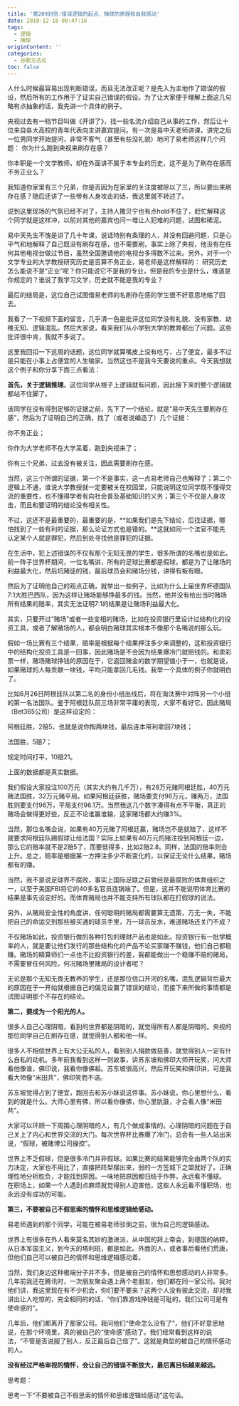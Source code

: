 ```yaml
---
title: '第209封信:错误逻辑的起点、赌球的原理和自我感动'
date: 2018-12-10 08:47:16
tags:
  - 逻辑
  - 赌球
originContent: ''
categories:
  - 谷歌方法论
toc: false
---
```

人什么时候最容易出现判断错误，而且无法改正呢？是先入为主地作了错误的假设，然后所有的工作用于了证实自己错误的假设。为了让大家便于理解上面这几句略有点抽象的话，我先讲一个具体的例子。

央视过去有一档节目叫做《开讲了》，找一些名流介绍自己从事的工作，然后让十位来自各大高校的青年代表向主讲嘉宾提问。有一次是易中天老师讲课，讲完之后一位男同学开始提问，非常不客气（甚至有些没礼貌）地问了易老师这样几个问题：
你为什么跑到央视来刷存在感？

你本职是一个文学教师，却在外面讲不属于本专业的历史，这不是为了刷存在感而不务正业么？

我知道你家里有三个兄弟，你是否因为在家里的关注度被除以了三，所以要出来刷存在感？随后还讲了一些带有人身攻击的话，我这里就不转述了。

说到这里现场的气氛已经不对了，主持人撒贝宁也有点hold不住了，赶忙解释这个同学就是这样冲，以前对其他的嘉宾也问一堆让人犯难的问题，试图和稀泥。

易中天先生不愧是讲了几十年课，说话特别有条理的人，并没有回避问题，只是心平气和地解释了自己既没有刷存在感，也不需要刷，事实上除了央视，他没有在任何其他电视台做过节目，虽然全国邀请他的电视台多得数不过来。另外，对于一个文学专业的大学教授研究历史是否算不务正业，易老师是这样解释的：
研究历史怎么能说不是“正业”呢？你只能说它不是我的专业，但是我的专业是什么，难道是你规定的？谁说了我学习文学，历史就不能是我的专业？

最后的结局是，这位自己试图借易老师的名刷存在感的学生很不好意思地缩了回去。

我看了一下视频下面的留言，几乎清一色是批评这位同学没有礼貌、没有家教、幼稚无知、逻辑混乱。然后大家说，看来我们从小学到大学的教育都出了问题。这些批评很中肯，我就不多说了。

这里我回扣一下这周的话题，这位同学就算嘴皮上没有吃亏，占了便宜，最多不过是只能在小事上占便宜的人生输家。当然这也不是我今天要说的重点。今天我想就这个例子和你分享下面三点看法：


**首先，关于逻辑推理**。这位同学从根子上逻辑就有问题，因此接下来的整个逻辑就都站不住脚了。

该同学在没有得到足够的证据之前，先下了一个结论，就是“易中天先生要刷存在感”，然后为了证明自己的正确，找了（或者说编造了）几个证据：

你不务正业；

你作为大学老师不在大学呆着，跑到央视来了；

你有三个兄弟，过去没有被关注，因此需要刷存在感。

当然，这三个所谓的证据，第一个不是事实，这一点易老师自己也解释了；第二个逻辑上不通，谁说大学教授就一定要被关在校园里，只能说明这位同学既不懂得交流的重要性，也不懂得学者有向社会普及基础知识的义务；第三个不仅是人身攻击，而且和要证明的结论没有相关性。

不过，这还不是最重要的，最重要的是，**如果我们是先下结论，后找证据，哪怕找到了一些有利的证据，那么论证方式也是错的。**这就如同一个法官不能先认定某个人就是罪犯，然后到处寻找他是罪犯的证据。

在生活中，犯上述错误的不仅有那个无知无畏的学生，很多所谓的名嘴也是如此。前一阵子世界杯期间，一位名嘴讲，所有的足球比赛都是假球，都是为了让赌场的利益最大化，然后坑赌徒的钱，最后球员会和赌场分钱，讲得有板有眼。

然后为了证明他自己的观点正确，就举出一些例子，比如为什么上届世界杯德国队7:1大胜巴西队，因为这样让赌场能够挣最多的钱。当然，他并没有给出当时赌场所有结果的赔率，其实无法证明7:1的结果是让赌场利益最大化。

其实，只要开过“赌场”或者一些变相的赌场，比如在投资银行里设计过结构化的投资工具，或者了解赌场的人，都会明白赌球其实根本不像那个名嘴说的那么玩。

假如一场比赛有三个结果，赔率是根据每个结果押注多少来调整的，这和投资银行中的结构化投资工具是一回事，因此赌场是不会因为结果爆冷门就赔钱的。和卖彩票一样，赌场赌球挣钱的原因在于，它返回赌金的数学期望值小于一，也就是说，如果赌球的人每贡献一块钱，平均只能拿回几毛钱。我举一个具体的例子你就明白了。

比如6月26日阿根廷队以第二名的身份小组出线后，将在淘汰赛中对阵另一个小组的第一名法国队。鉴于阿根廷队前三场非常平庸的表现，大家不看好它。因此赌局（Bet365公司）是这样设定的：

阿根廷胜，2赔5，也就是说你掏两块钱，最后连本带利拿回7块钱；

法国胜，5赔7；

规定时间打平，10赔21。

上面的数据都是真实数据。

我们假设大家投注100万元（其实大约有几千万），有28万元赌阿根廷胜，40万元赌法国胜，32万元赌平局。如果阿根廷获胜，赌场要支付98万元，赚两万，法国胜则要支付96万，平局支付96.1万。当然我这几个数字凑得有点不平衡，真正的赌场会做得更好些，反正不论谁赢谁输，这家赌场都大约赚3%。

当然，那位名嘴会说，如果有40万元赌了阿根廷赢，赌场岂不是就赔了，这样不就要求阿根廷队踢假球让给法国？实际上如果有40万元的赌注投到阿根廷一边，那么它的赔率就不是2赔5了，而要低得多，比如2赔2.8。同样，法国的赔率则会上升。总之，赔率是根据某一方押注多少不断变化的，以保证无论什么结果，赌场都有的赚。

当然，我不是说足球界不腐败，事实上国际足联之前曾经是最腐败的体育组织之一，以至于美国FBI将它的40多名官员连锅端了。但是，这并不能说明体育比赛的结果是事先设定好的。而体育赌局也并不能支持所有球队都在打假球的说法。

另外，从赌局安全性的角度讲，任何聪明的赌局都需要算无遗策，万无一失，不能把自己的命运交到那些被买通的球员手里，万一球员反水，难道赌场还关门不成？

不仅赌场如此，投资银行做的各种打包的理财产品也是如此。投资银行有一批学概率的人，就是要让他们发行的那些结构化的产品不论买家赚不赚钱，他们自己都稳赚。赌场的精算师们一点也不比投资银行的差，我都能做出一个稳赚不赔的赌局，不需要冒任何风险，何况赌场里赌局的设计者呢？

无论是那个无知无畏无教养的学生，还是那位信口开河的名嘴，混乱逻辑背后最大的原因在于一开始就根据自己的偏见设置了错误的结论，而接下来所做的事情都是试图证明那个不存在的结论。

**第二，要成为一个阳光的人。**

很多人自己心理阴暗，看到的世界都是阴暗的，就觉得所有人都是阴暗的。央视的那位同学自己在刷存在感，就觉得别人都和他一样。

很多人不相信世界上有大公无私的人，看到别人捐款做慈善，就觉得别人一定有什么自私的动机。多年前我看到这样一则故事，讲苏东坡和佛印大师开玩笑，问大师看他像谁，佛印说，我看你像佛祖。苏东坡很高兴，然后开玩笑和佛印讲，可是我看大师像“米田共”，佛印笑而不语。

苏东坡觉得占到了便宜，跑回去和苏小妹说这件事。苏小妹说，你心里想什么，看到的就是什么。大师心里有佛，所以看你像佛，你心里肮脏，才会看人像“米田共”。

大家可以环顾一下周围心理阴暗的人，有几个做成事情的。心理阴暗的问题在于自己关上了内心和世界交流的大门。每次世界杯比赛爆了冷门，总会有一些人站出来说，“假球，被赌博公司操控”。

世界上不乏假球，但是很多冷门并非假球。如果比赛的结果能够完全由两个队的实力决定，大家也不用比了，直接把阵型摆出来，弱的一方签城下之盟就好了。正确理性地分析胜负，才能找到原因。一味地把原因都归结于作弊，永远看不懂球。
在职场上，如果一个人遇到点麻烦就觉得别人迫害他，这些人永远看不懂职场，也永远没有成功的可能。

**第三，不要被自己不假思索的情怀和思维逻辑给感动。**

易老师遇到的那个同学，可能在被易老师驳倒之前，很为自己的逻辑感动。

世界上有很多在外人看来莫名其妙的激进派，从中国的拜上帝会，到德国的纳粹，从日本军国主义，到今天的塔利班，都是如此。外面的人，或者事后看他们荒唐，但他们自己可以被自己的情怀和思维逻辑感动着。

当然，我们身边这种极端分子并不多，但是被自己的情怀和思想感动的人非常多。几年前我还在腾讯时，一次朋友聚会遇上两个老朋友，他们都在同一家公司。我对他们讲，我这里现在有不少机会，你们要不要来？这两个人没有彼此交流，却对我讲出让人吃惊的，完全相同的的话，“你们靠游戏挣钱是可耻的，我们公司可是有使命感的”。

几年后，他们都离开了那家公司。我问他们“使命怎么没有了”，他们不好意思地说，在那个环境里，真的被自己的“使命感”感动了。我们经常看到这样的说法，“不管是否说服了别人，反正最后自己信了”。这就是典型的被自己的情怀感动的人。

**没有经过严格审视的情怀，会让自己的错误不断放大，最后离目标越来越远。**

思考题：

思考一下“不要被自己不假思索的情怀和思维逻辑给感动”这句话。